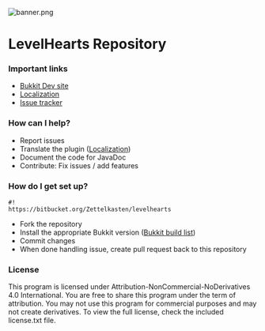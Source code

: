 ![banner.png](https://bitbucket.org/repo/k746d9/images/1870931518-banner.png)

# LevelHearts Repository #

### Important links ###

* [Bukkit Dev site](http://dev.bukkit.org/bukkit-plugins/lvlhearts/)
* [Localization](http://dev.bukkit.org/bukkit-plugins/lvlhearts/localization/)
* [Issue tracker](https://bitbucket.org/Zettelkasten/levelhearts/issues?status=new&status=open)

### How can I help? ###

* Report issues
* Translate the plugin ([Localization](http://dev.bukkit.org/bukkit-plugins/lvlhearts/localization/))
* Document the code for JavaDoc
* Contribute: Fix issues / add features

### How do I get set up? ###

```
#!
https://bitbucket.org/Zettelkasten/levelhearts
```

* Fork the repository
* Install the appropriate Bukkit version ([Bukkit build list](http://dl.bukkit.org/downloads/craftbukkit/))
* Commit changes
* When done handling issue, create pull request back to this repository

### License ###

This program is licensed under Attribution-NonCommercial-NoDerivatives 4.0
International. You are free to share this program under the term of
attribution. You may not use this program for commercial purposes and may not
create derivatives. To view the full license, check the included license.txt
file.